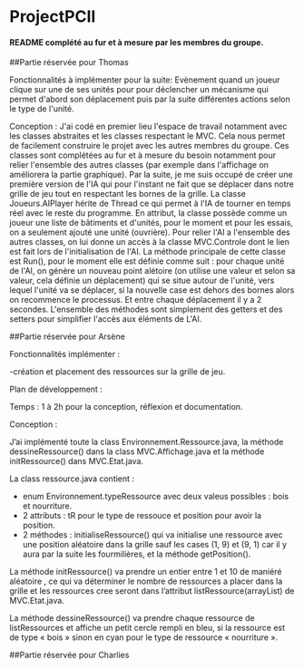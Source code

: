 # ProjectPCII 
#### README complété au fur et à mesure par les membres du groupe.

##Partie réservée pour Thomas

Fonctionnalités à implémenter pour la suite:
Evènement quand un joueur clique sur une de ses unités pour pour déclencher un mécanisme qui permet d'abord son déplacement puis par la suite différentes actions selon le type de l'unité.

Conception :
J'ai codé en premier lieu l'espace de travail notamment avec les classes abstraites et les classes respectant le MVC. Cela nous permet de facilement construire le projet avec les autres membres du groupe. Ces classes sont complétées au fur et à mesure du besoin notamment pour relier l'ensemble des autres classes (par exemple dans l'affichage on améliorera la partie graphique). 
Par la suite, je me suis occupé de créer une première version de l'IA qui pour l'instant  ne fait que se déplacer dans notre grille de jeu tout en respectant les bornes de la grille.
La classe Joueurs.AIPlayer hérite de Thread ce qui permet à l'IA de tourner en temps réel avec le reste du programme. En attribut, la classe possède comme un joueur une liste de bâtiments et d'unités, pour le moment et pour les essais, on a seulement ajouté une unité (ouvrière).
Pour relier l'AI a l'ensemble des autres classes, on lui donne un accès à la classe MVC.Controle dont le lien est fait lors de l'initialisation de l'AI.
La méthode principale de cette classe est Run(), pour le moment elle est définie comme suit : 
pour chaque unité de l'AI, on génère un nouveau point alétoire (on utilise une valeur et selon sa valeur, cela définie un déplacement)  qui se situe autour de l'unité, vers lequel l'unité va se déplacer, si la nouvelle case est dehors des bornes alors on recommence le processus.
Et entre chaque déplacement il y a 2 secondes. L'ensemble des méthodes sont simplement des getters et des setters pour simplifier l'accès aux éléments de L'AI.

##Partie réservée pour Arsène

Fonctionnalités implémenter :

-création et placement des ressources sur la grille de jeu.

Plan de développement : 

Temps : 1 à 2h pour la conception, réflexion et documentation.

Conception :  

J’ai implémenté toute la class Environnement.Ressource.java, la méthode dessineRessource() dans la class MVC.Affichage.java et la méthode initRessource() dans MVC.Etat.java.

La class ressource.java contient : 
- enum Environnement.typeRessource avec deux valeus possibles : bois et nourriture.
- 2 attributs : tR pour le type de ressouce et position pour avoir la position.
- 2 méthodes : initialiseRessource() qui va initialise une ressource avec une position aléatoire dans la grille sauf les cases (1, 9) et (9, 1) car il y aura par la suite les fourmilières, et la méthode getPosition().

La méthode initRessource() va prendre un entier entre 1 et 10 de maniéré aléatoire , ce qui va déterminer le nombre de ressources a placer dans la grille et les ressources cree seront dans l’attribut listRessource(arrayList) de MVC.Etat.java.

La méthode dessineRessource() va prendre chaque ressource de listRessources et affiche un petit cercle rempli en bleu, si la ressource est de type « bois » sinon en cyan pour le type de ressource « nourriture ». 

##Partie réservée pour Charlies
